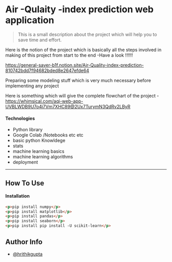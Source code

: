 # Air -Qulaity -index prediction web application


> This is a small description about the project which will help you to save time and effort.

Here is the notion of the project which is basically all the steps involved in making of this project from start to the end -Have a look !!!!!!

https://general-saver-b1f.notion.site/Air-Quality-index-prediction-810742bdd7f94682bded8e2647efde64

Preparing some modeling stuff which is very much necessary before implementing any project 

Here is something which will give the complete flowchart of the project - https://whimsical.com/aqi-web-app-UVBLWDB9U7o4i7Vm7XHC89@2Ux7TurymN3QdRv2LByR


#### Technologies

- Python library
- Google Colab /Notebooks etc etc
- basic python Knowldege
- stats
- machine learning basics 
- machine learning algorithms 
- deployment 

---

## How To Use

#### Installation
```html
<p>pip install numpy</p>
<p>pip install matplotlib</p>
<p>pip install pandas</p>
<p>pip install seaborn</p>
<p>pip install pip install -U scikit-learn</p>

```


## Author Info

- [@hrithikgupta](https://www.linkedin.com/in/hrithikgupta/)
